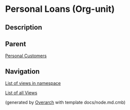 
# Personal Loans (Org-unit)
## Description


## Parent
[Personal Customers](../../../mybank/organization/personal-customers.md)


## Navigation
[List of views in namespace](./views-in-namespace.md)

[List of all Views](../../../views.md)


(generated by [Overarch](https://github.com/soulspace-org/overarch) with template docs/node.md.cmb)
